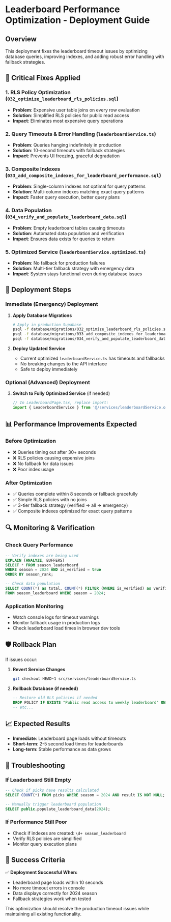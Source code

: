 # Leaderboard Performance Optimization - Deployment Guide

## Overview
This deployment fixes the leaderboard timeout issues by optimizing database queries, improving indexes, and adding robust error handling with fallback strategies.

## 🚨 Critical Fixes Applied

### 1. RLS Policy Optimization (`032_optimize_leaderboard_rls_policies.sql`)
- **Problem**: Expensive user table joins on every row evaluation
- **Solution**: Simplified RLS policies for public read access
- **Impact**: Eliminates most expensive query operations

### 2. Query Timeouts & Error Handling (`leaderboardService.ts`)
- **Problem**: Queries hanging indefinitely in production
- **Solution**: 10-second timeouts with fallback strategies
- **Impact**: Prevents UI freezing, graceful degradation

### 3. Composite Indexes (`033_add_composite_indexes_for_leaderboard_performance.sql`)
- **Problem**: Single-column indexes not optimal for query patterns
- **Solution**: Multi-column indexes matching exact query patterns
- **Impact**: Faster query execution, better query plans

### 4. Data Population (`034_verify_and_populate_leaderboard_data.sql`)
- **Problem**: Empty leaderboard tables causing timeouts
- **Solution**: Automated data population and verification
- **Impact**: Ensures data exists for queries to return

### 5. Optimized Service (`leaderboardService.optimized.ts`)
- **Problem**: No fallback for production failures
- **Solution**: Multi-tier fallback strategy with emergency data
- **Impact**: System stays functional even during database issues

## 🚀 Deployment Steps

### Immediate (Emergency) Deployment

1. **Apply Database Migrations**
   ```bash
   # Apply in production Supabase
   psql -f database/migrations/032_optimize_leaderboard_rls_policies.sql
   psql -f database/migrations/033_add_composite_indexes_for_leaderboard_performance.sql
   psql -f database/migrations/034_verify_and_populate_leaderboard_data.sql
   ```

2. **Deploy Updated Service**
   - Current optimized `leaderboardService.ts` has timeouts and fallbacks
   - No breaking changes to the API interface
   - Safe to deploy immediately

### Optional (Advanced) Deployment

3. **Switch to Fully Optimized Service** (if needed)
   ```typescript
   // In LeaderboardPage.tsx, replace import:
   import { LeaderboardService } from '@/services/leaderboardService.optimized'
   ```

## 📊 Performance Improvements Expected

### Before Optimization
- ❌ Queries timing out after 30+ seconds
- ❌ RLS policies causing expensive joins
- ❌ No fallback for data issues
- ❌ Poor index usage

### After Optimization  
- ✅ Queries complete within 8 seconds or fallback gracefully
- ✅ Simple RLS policies with no joins
- ✅ 3-tier fallback strategy (verified → all → emergency)
- ✅ Composite indexes optimized for exact query patterns

## 🔍 Monitoring & Verification

### Check Query Performance
```sql
-- Verify indexes are being used
EXPLAIN (ANALYZE, BUFFERS) 
SELECT * FROM season_leaderboard 
WHERE season = 2024 AND is_verified = true 
ORDER BY season_rank;

-- Check data population
SELECT COUNT(*) as total, COUNT(*) FILTER (WHERE is_verified) as verified 
FROM season_leaderboard WHERE season = 2024;
```

### Application Monitoring
- Watch console logs for timeout warnings
- Monitor fallback usage in production logs
- Check leaderboard load times in browser dev tools

## 🛡️ Rollback Plan

If issues occur:

1. **Revert Service Changes**
   ```bash
   git checkout HEAD~1 src/services/leaderboardService.ts
   ```

2. **Rollback Database (if needed)**
   ```sql
   -- Restore old RLS policies if needed
   DROP POLICY IF EXISTS "Public read access to weekly leaderboard" ON public.weekly_leaderboard;
   -- etc...
   ```

## 📈 Expected Results

- **Immediate**: Leaderboard page loads without timeouts
- **Short-term**: 2-5 second load times for leaderboards
- **Long-term**: Stable performance as data grows

## 🔧 Troubleshooting

### If Leaderboard Still Empty
```sql
-- Check if picks have results calculated
SELECT COUNT(*) FROM picks WHERE season = 2024 AND result IS NOT NULL;

-- Manually trigger leaderboard population
SELECT public.populate_leaderboard_data(2024);
```

### If Performance Still Poor
- Check if indexes are created: `\d+ season_leaderboard`  
- Verify RLS policies are simplified
- Monitor query execution plans

## 🎯 Success Criteria

✅ **Deployment Successful When:**
- Leaderboard page loads within 10 seconds
- No more timeout errors in console
- Data displays correctly for 2024 season
- Fallback strategies work when tested

This optimization should resolve the production timeout issues while maintaining all existing functionality.